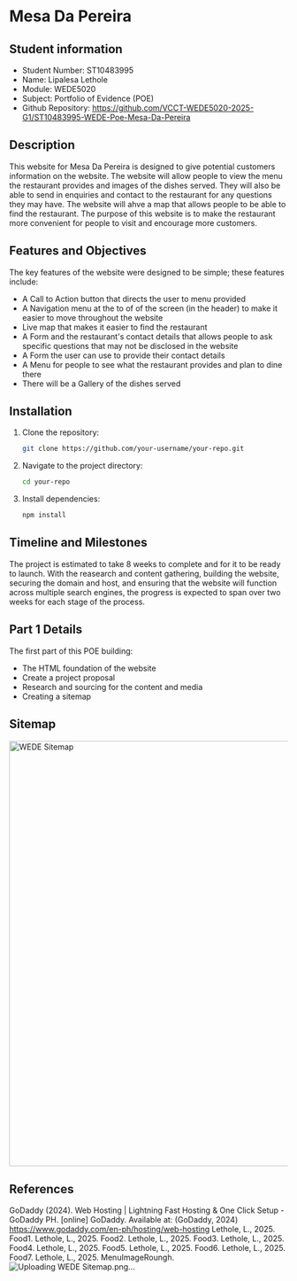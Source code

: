 # Mesa Da Pereira

## Student information
- Student Number: ST10483995
- Name: Lipalesa Lethole
- Module: WEDE5020
- Subject: Portfolio of Evidence (POE)
- Github Repository: https://github.com/VCCT-WEDE5020-2025-G1/ST10483995-WEDE-Poe-Mesa-Da-Pereira

## Description
This website for Mesa Da Pereira is designed to give potential customers information on the website.
The website will allow people to view the menu the restaurant provides and images of the dishes served.
They will also be able to send in enquiries and contact to the restaurant for any questions they may have.
The website will ahve a map that allows people to be able to find the restaurant. 
The purpose of this website is to make the restaurant more convenient for people to visit and encourage more customers.

## Features and Objectives
The key features of the website were designed to be simple; these features include:
- A Call to Action button that directs the user to menu provided
- A Navigation menu at the to of of the screen (in the header) to make it easier to move throughout the website
- Live map that makes it easier to find the restaurant
- A Form and the restaurant's contact details that allows people to ask specific questions that may not be disclosed in the website
- A Form the user can use to provide their contact details
- A Menu for people to see what the restaurant provides and plan to dine there
- There will be a Gallery of the dishes served

## Installation
1. Clone the repository:
    ```bash
    git clone https://github.com/your-username/your-repo.git
    ```
2. Navigate to the project directory:
    ```bash
    cd your-repo
    ```
3. Install dependencies:
    ```bash
    npm install
    ```

## Timeline and Milestones
The project is estimated to take 8 weeks to complete and for it to be ready to launch.
With the reasearch and content gathering, building the website, securing the domain and host, and ensuring that the website will function across multiple search engines, the progress is expected to span over two weeks for each stage of the process.

## Part 1 Details
The first part of this POE building:
- The HTML foundation of the website
- Create a project proposal
- Research and sourcing for the content and media
- Creating a sitemap

## Sitemap
<img width="1024" height="768" alt="WEDE Sitemap" src="https://github.com/user-attachments/assets/06b94815-8d6e-4362-bf2e-f4f1fe421d23" />

## References
GoDaddy (2024). Web Hosting | Lightning Fast Hosting & One Click Setup - GoDaddy PH. [online] GoDaddy. Available at: (GoDaddy, 2024) https://www.godaddy.com/en-ph/hosting/web-hosting
Lethole, L., 2025. Food1. 
Lethole, L., 2025. Food2. 
Lethole, L., 2025. Food3. 
Lethole, L., 2025. Food4. 
Lethole, L., 2025. Food5. 
Lethole, L., 2025. Food6. 
Lethole, L., 2025. Food7.
Lethole, L., 2025. MenuImageRoungh.  
![Uploading WEDE Sitemap.png…]()
